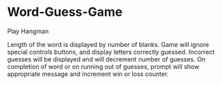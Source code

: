 # Word-Guess-Game
Play Hangman

Length of the word is displayed by number of blanks.
Game will ignore special controls buttons, and display letters correctly guessed.
Incorrect guesses will be displayed and will decrement number of guesses.
On completion of word or on running out of guesses, prompt will show appropriate message and increment win or loss counter. 
